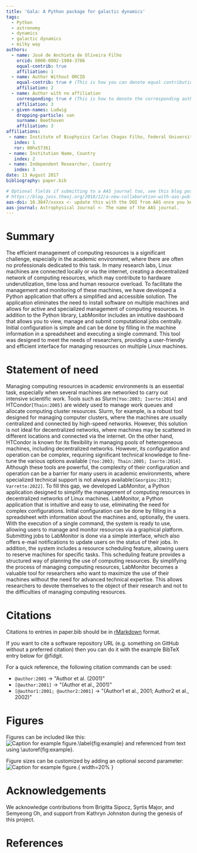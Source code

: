 ```yaml
---
title: 'Gala: A Python package for galactic dynamics'
tags:
  - Python
  - astronomy
  - dynamics
  - galactic dynamics
  - milky way
authors:
  - name: José de Anchieta de Oliveira Filho
    orcid: 0000-0002-1904-3786
    equal-contrib: true
    affiliation: 1 
  - name: Author Without ORCID
    equal-contrib: true # (This is how you can denote equal contributions between multiple authors)
    affiliation: 2
  - name: Author with no affiliation
    corresponding: true # (This is how to denote the corresponding author)
    affiliation: 3
  - given-names: Ludwig
    dropping-particle: van
    surname: Beethoven
    affiliation: 3
affiliations:
 - name: Institute of Biophysics Carlos Chagas Filho, Federal University of Rio de Janeiro, Rio de Janeiro, Brazil
   index: 1
   ror: 00hx57361
 - name: Institution Name, Country
   index: 2
 - name: Independent Researcher, Country
   index: 3
date: 13 August 2017
bibliography: paper.bib

# Optional fields if submitting to a AAS journal too, see this blog post:
# https://blog.joss.theoj.org/2018/12/a-new-collaboration-with-aas-publishing
aas-doi: 10.3847/xxxxx <- update this with the DOI from AAS once you know it.
aas-journal: Astrophysical Journal <- The name of the AAS journal.
---
```


# Summary

The efficient management of computing resources is a significant challenge, especially in the academic environment, where there are often no professionals dedicated to this task. In many research labs, Linux machines are connected locally or via the internet, creating a decentralized network of computing resources, which may contribute to hardware underutilization, time loss and human resource overload. To facilitate the management and monitoring of these machines, we have developed a Python application that offers a simplified and accessible solution. The application eliminates the need to install software on multiple machines and allows for active and specialized management of computing resources. In addition to the Python library, LabMonitor includes an intuitive dashboard that allows you to view, manage and submit computational jobs centrally. Initial configuration is simple and can be done by filling in the machine information in a spreadsheet and executing a single command. This tool was designed to meet the needs of researchers, providing a user-friendly and efficient interface for managing resources on multiple Linux machines.



# Statement of need

Managing computing resources in academic environments is an essential task, especially when several machines are networked to carry out intensive scientific work. Tools such as Slurm`[Yoo:2003; Iserte:2014]` and HTCondor`[Thain:2005]` are widely used to manage work queues and allocate computing cluster resources. Slurm, for example, is a robust tool designed for managing computer clusters, where the machines are usually centralized and connected by high-speed networks. However, this solution is not ideal for decentralized networks, where machines may be scattered in different locations and connected via the internet. On the other hand, HTCondor is known for its flexibility in managing pools of heterogeneous machines, including decentralized networks. However, its configuration and operation can be complex, requiring significant technical knowledge to fine-tune the various options available `[Yoo:2003; Thain:2005; Iserte:2014]`.
Although these tools are powerful, the complexity of their configuration and operation can be a barrier for many users in academic environments, where specialized technical support is not always available`[Georgiou:2013; Varrette:2022]`. To fill this gap, we developed LabMonitor, a Python application designed to simplify the management of computing resources in decentralized networks of Linux machines.
LabMonitor, a Python application that is intuitive and easy to use, eliminating the need for complex configurations. Initial configuration can be done by filling in a spreadsheet with information about the machines and, optionally, the users. With the execution of a single command, the system is ready to use, allowing users to manage and monitor resources via a graphical platform. Submitting jobs to LabMonitor is done via a simple interface, which also offers e-mail notifications to update users on the status of their jobs. In addition, the system includes a resource scheduling feature, allowing users to reserve machines for specific tasks. This scheduling feature provides a structured way of planning the use of computing resources. By simplifying the process of managing computing resources, LabMonitor becomes a valuable tool for researchers who want to maximize the use of their machines without the need for advanced technical expertise. This allows researchers to devote themselves to the object of their research and not to the difficulties of managing computing resources.


# Citations

Citations to entries in paper.bib should be in
[rMarkdown](http://rmarkdown.rstudio.com/authoring_bibliographies_and_citations.html)
format.

If you want to cite a software repository URL (e.g. something on GitHub without a preferred
citation) then you can do it with the example BibTeX entry below for @fidgit.

For a quick reference, the following citation commands can be used:
- `@author:2001`  ->  "Author et al. (2001)"
- `[@author:2001]` -> "(Author et al., 2001)"
- `[@author1:2001; @author2:2001]` -> "(Author1 et al., 2001; Author2 et al., 2002)"

# Figures

Figures can be included like this:
![Caption for example figure.\label{fig:example}](figure.png)
and referenced from text using \autoref{fig:example}.

Figure sizes can be customized by adding an optional second parameter:
![Caption for example figure.](figure.png){ width=20% }

# Acknowledgements

We acknowledge contributions from Brigitta Sipocz, Syrtis Major, and Semyeong
Oh, and support from Kathryn Johnston during the genesis of this project.

# References